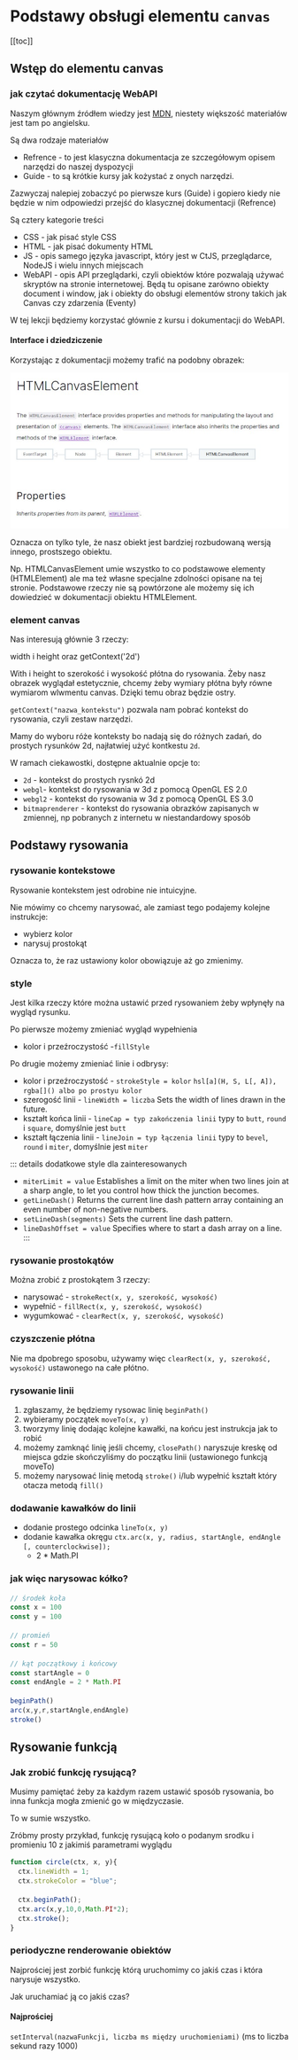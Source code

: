 # Podstawy obsługi elementu `canvas`

[[toc]]

## Wstęp do elementu canvas

### jak czytać dokumentację WebAPI

Naszym głównym źródłem wiedzy jest [MDN](https://developer.mozilla.org/), niestety większość materiałów jest tam po angielsku.

Są dwa rodzaje materiałów 

* Refrence - to jest klasyczna dokumentacja ze szczegółowym opisem narzędzi do naszej dyspozycji
* Guide - to są krótkie kursy jak kożystać z onych narzędzi.

Zazwyczaj nalepiej zobaczyć po pierwsze kurs (Guide) i gopiero kiedy nie będzie w nim odpowiedzi przejść do klasycznej dokumentacji (Refrence)

Są cztery kategorie treści
* CSS - jak pisać style CSS
* HTML - jak pisać dokumenty HTML
* JS - opis samego języka javascript, który jest w CtJS, przeglądarce, NodeJS i wielu innych miejscach
* WebAPI - opis API przeglądarki, czyli obiektów które pozwalają używać skryptów na stronie internetowej. Będą tu opisane zarówno obiekty document i window, jak i obiekty do obsługi elementów strony takich jak Canvas czy zdarzenia (Eventy) 

W tej lekcji będziemy korzystać głównie z kursu i dokumentacji do WebAPI.

#### Interface i dziedziczenie

Korzystając z dokumentacji możemy trafić na podobny obrazek:

![Przykład dziedziczenia](./dziedziczenie-canvas.jpg "Przykład dziedziczenia")

Oznacza on tylko tyle, że nasz obiekt jest bardziej rozbudowaną wersją innego, prostszego obiektu.

Np. HTMLCanvasElement umie wszystko to co podstawowe elementy (HTMLElement) ale ma też własne specjalne zdolności opisane na tej stronie. Podstawowe rzeczy nie są powtórzone ale możemy się ich dowiedzieć w dokumentacji obiektu HTMLElement.

### element canvas

Nas interesują głównie 3 rzeczy:

width i height oraz getContext('2d')

With i height to szerokość i wysokość płótna do rysowania. Żeby nasz obrazek wyglądał estetycznie, chcemy żeby wymiary płótna były równe wymiarom wlwmentu canvas. Dzięki temu obraz będzie ostry.

`getContext("nazwa_kontekstu")` pozwala nam pobrać kontekst do rysowania, czyli zestaw narzędzi. 

Mamy do wyboru róże konteksty bo nadają się do różnych zadań, do prostych rysunków 2d, najłatwiej użyć kontkestu `2d`.

W ramach ciekawostki, dostępne aktualnie opcje to:

* `2d` - kontekst do prostych rysnkó 2d
* `webgl`- kontekst do rysowania w 3d z pomocą OpenGL ES 2.0
* `webgl2` - kontekst do rysowania w 3d z pomocą OpenGL ES 3.0
* `bitmaprenderer` - kontekst do rysowania obrazków zapisanych w zmiennej, np pobranych z internetu w niestandardowy sposób


## Podstawy rysowania

### rysowanie kontekstowe

Rysowanie kontekstem jest odrobine nie intuicyjne.

Nie mówimy co chcemy narysować, ale zamiast tego podajemy kolejne instrukcje:

* wybierz kolor
* narysuj prostokąt

Oznacza to, że raz ustawiony kolor obowiązuje aż go zmienimy.

### style 

Jest kilka rzeczy które można ustawić przed rysowaniem żeby wpłynęły na wygląd rysunku.


Po pierwsze możemy zmieniać wygląd wypełnienia

* kolor i przeźroczystość -`fillStyle`


Po drugie możemy zmieniać linie i odbrysy:

* kolor i przeźroczystość - `strokeStyle = kolor` `hsl[a](H, S, L[, A]), rgba[]() albo po prostyu kolor`
* szerogość linii - `lineWidth = liczba` Sets the width of lines drawn in the future.
* kształt końca linii - `lineCap = typ zakończenia linii` typy to `butt`, `round` i `square`, domyślnie jest `butt`
* kształt łączenia linii - `lineJoin = typ łączenia linii` typy to `bevel`, `round` i `miter`, domyślnie jest `miter`

::: details dodatkowe style dla zainteresowanych  
* `miterLimit = value` Establishes a limit on the miter when two lines join at a sharp angle, to let you control how thick the junction becomes.
* `getLineDash()` Returns the current line dash pattern array containing an even number of non-negative numbers.
* `setLineDash(segments)` Sets the current line dash pattern.
* `lineDashOffset = value` Specifies where to start a dash array on a line.
:::

### rysowanie prostokątów

Można zrobić z prostokątem 3 rzeczy:

* narysować - `strokeRect(x, y, szerokość, wysokość)`
* wypełnić - `fillRect(x, y, szerokość, wysokość)`
* wygumkować - `clearRect(x, y, szerokość, wysokość)`

### czyszczenie płótna

Nie ma dpobrego sposobu, używamy więc `clearRect(x, y, szerokość, wysokość)` ustawonego na całe płótno.

### rysowanie linii

1. zgłaszamy, że będziemy rysowac linię `beginPath()`
2. wybieramy początek `moveTo(x, y)`
3. tworzymy linię dodając kolejne kawałki, na końcu jest instrukcja jak to robić
4. możemy zamknąć linię jeśli chcemy, `closePath()` naryszuje kreskę od miejsca gdzie skończyliśmy do początku linii (ustawionego funkcją moveTo)
5. możemy narysować linię metodą `stroke()` i/lub wypełnić kształt  który otacza metodą `fill()`

### dodawanie kawałków do linii

* dodanie prostego odcinka `lineTo(x, y)`
* dodanie kawałka okręgu `ctx.arc(x, y, radius, startAngle, endAngle [, counterclockwise]);`
  * 2 * Math.PI

### jak więc narysowac kółko?

```js
// środek koła
const x = 100
const y = 100

// promień
const r = 50

// kąt początkowy i końcowy
const startAngle = 0
const endAngle = 2 * Math.PI

beginPath()
arc(x,y,r,startAngle,endAngle)
stroke()
```

## Rysowanie funkcją

### Jak zrobić funkcję rysującą?

Musimy pamiętać żeby za każdym razem ustawić sposób rysowania, bo inna funkcja mogła zmienić go w międzyczasie.

To w sumie wszystko.

Zróbmy prosty przykład, funkcję rysującą koło o podanym srodku i promieniu 10 z jakimiś parametrami wyglądu

```js
function circle(ctx, x, y){
  ctx.lineWidth = 1;
  ctx.strokeColor = "blue";

  ctx.beginPath();
  ctx.arc(x,y,10,0,Math.PI*2);
  ctx.stroke();
}
```

### periodyczne renderowanie obiektów

Najprościej jest zorbić funkcję którą uruchomimy co jakiś czas i która narysuje wszystko.

Jak uruchamiać ją co jakiś czas?

#### Najprościej

`setInterval(nazwaFunkcji, liczba ms między uruchomieniami)`
(ms to liczba sekund razy 1000)
